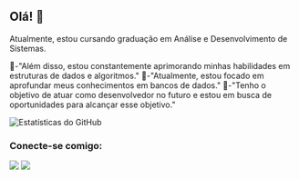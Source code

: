  ## Olá! 👋
 Atualmente, estou cursando graduação em Análise e Desenvolvimento de Sistemas.
  
 🔭-"Além disso, estou constantemente aprimorando minhas habilidades em estruturas de dados e algoritmos."
 🌱-"Atualmente, estou focado em aprofundar meus conhecimentos em bancos de dados."
 🤝-"Tenho o objetivo de atuar como desenvolvedor no futuro e estou em busca de oportunidades para alcançar esse objetivo."
  
  ![Estatísticas do GitHub](https://github-readme-stats.vercel.app/api?username=sammarlley&show_icons=true&theme=radical)
  
  ### Conecte-se comigo:
  [<img src="https://img.shields.io/badge/linkedin-%230077B5.svg?&style=for-the-badge&logo=linkedin&logoColor=white" />](https://www.linkedin.com/in/samuelmarley/)
  [<img src="https://img.shields.io/badge/instagram-%23E4405F.svg?&style=for-the-badge&logo=instagram&logoColor=white">](https://www.instagram.com/sam.marlley/)


